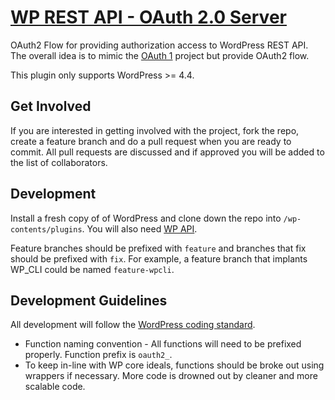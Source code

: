 # [WP REST API - OAuth 2.0 Server](http://rest.wp-oauth.com/)

OAuth2 Flow for providing authorization access to WordPress REST API. 
The overall idea is to mimic the [OAuth 1](https://github.com/WP-API/OAuth1) project but provide OAuth2 flow.

This plugin only supports WordPress >= 4.4.

## Get Involved

If you are interested in getting involved with the project, fork the repo, create a feature branch
and do a pull request when you are ready to commit. All pull requests are discussed and if approved
you will be added to the list of collaborators.

## Development

Install a fresh copy of of WordPress and clone down the repo into `/wp-contents/plugins`. You will
also need [WP API](https://github.com/WP-API/WP-API/).

Feature branches should be prefixed with `feature` and branches that fix should be prefixed with `fix`. 
For example, a feature branch that implants WP_CLI could be named `feature-wpcli`.

## Development Guidelines

All development will follow the [WordPress coding standard](https://codex.wordpress.org/WordPress_Coding_Standards).

* Function naming convention - All functions will need to be prefixed properly. Function prefix is `oauth2_`.
* To keep in-line with WP core ideals, functions should be broke out using wrappers if necessary. More code is drowned 
out by cleaner and more scalable code.